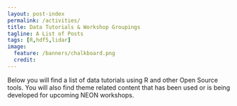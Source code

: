 ```yaml
---
layout: post-index
permalink: /activities/
title: Data Tutorials & Workshop Groupings
tagline: A List of Posts
tags: [R,hdf5,lidar]
image:
  feature: /banners/chalkboard.png
  credit: 
---
```


Below you will find a list of data tutorials using R and other Open Source tools. 
You will also find theme related content that has been used or is being developed 
for upcoming NEON workshops.
